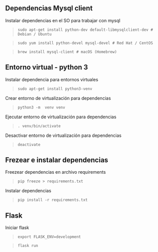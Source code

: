 ## Dependencias Mysql client
Instalar dependencias en el SO para trabajar con mysql 
> `sudo apt-get install python-dev default-libmysqlclient-dev # Debian / Ubuntu`

> `sudo yum install python-devel mysql-devel # Red Hat / CentOS`

> `brew install mysql-client # macOS (Homebrew)`

## Entorno virtual - python 3
Instalar dependencia para entornos virtuales
> `sudo apt-get install python3-venv`
>
Crear entorno de virtualización para dependencias
> `python3 -m  venv venv`

Ejecutar entorno de virtualización para dependencias
> `. venv/bin/activate`

Desactivar entorno de virtualización para dependencias
> `deactivate`

## Frezear e instalar dependencias
Freezear dependencias en archivo requirements
> `pip freeze > requirements.txt`

Instalar dependencias 
> `pip install -r requirements.txt`

## Flask
Iniciar flask
> `export FLASK_ENV=development`

> `flask run`